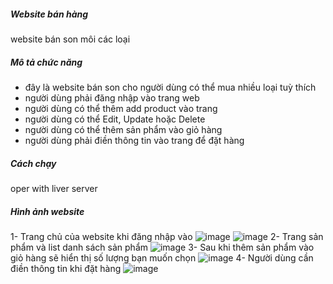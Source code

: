 ##### Website bán hàng 
website bán son môi các loại
##### Mô tả chức năng
- đây là website bán son cho người dùng có thể mua nhiều loại tuỳ thích
- người dùng phải đăng nhập vào trang web
- người dùng có thể thêm add product vào trang
- người dùng có thể Edit, Update hoặc Delete
- người dùng có thể thêm sản phẩm vào giỏ hàng
- người dùng phải điền thông tin vào trang để đặt hàng
##### Cách chạy
oper with liver server
##### Hình ảnh website 
 1- Trang chủ của website khi đăng nhập vào
![image](https://github.com/Trang-use/sonmoi/assets/173694419/f7c54db7-4f01-4d8a-8fb2-8522881fa4f7)
![image](https://github.com/Trang-use/sonmoi/assets/173694419/23678849-5f9e-49f7-b2ea-e7b7e3f7ff0a)
 2- Trang sản phẩm và list danh sách sản phẩm 
 ![image](https://github.com/Trang-use/sonmoi/assets/173694419/00f7e4bc-a94e-46bb-bf36-ae73b33cfcca)
 3- Sau khi thêm sản phẩm vào giỏ hàng sẽ hiển thị số lượng bạn muốn chọn
 ![image](https://github.com/Trang-use/sonmoi/assets/173694419/e263dfe3-457b-4596-998b-451c3867864d)
 4- Người dùng cần điền thông tin khi đặt hàng 
![image](https://github.com/Trang-use/sonmoi/assets/173694419/c7e7fe34-1548-4942-876a-0bb7291ebef6)






